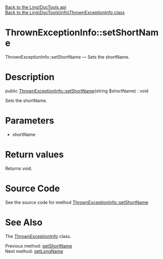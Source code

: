[Back to the Ling/DocTools api](https://github.com/lingtalfi/DocTools/blob/master/doc/api/Ling/DocTools.md)<br>
[Back to the Ling\DocTools\Info\ThrownExceptionInfo class](https://github.com/lingtalfi/DocTools/blob/master/doc/api/Ling/DocTools/Info/ThrownExceptionInfo.md)


ThrownExceptionInfo::setShortName
================



ThrownExceptionInfo::setShortName — Sets the shortName.




Description
================


public [ThrownExceptionInfo::setShortName](https://github.com/lingtalfi/DocTools/blob/master/doc/api/Ling/DocTools/Info/ThrownExceptionInfo/setShortName.md)(string $shortName) : void




Sets the shortName.




Parameters
================


- shortName

    


Return values
================

Returns void.








Source Code
===========
See the source code for method [ThrownExceptionInfo::setShortName](https://github.com/lingtalfi/DocTools/blob/master/Info/ThrownExceptionInfo.php#L69-L72)


See Also
================

The [ThrownExceptionInfo](https://github.com/lingtalfi/DocTools/blob/master/doc/api/Ling/DocTools/Info/ThrownExceptionInfo.md) class.

Previous method: [getShortName](https://github.com/lingtalfi/DocTools/blob/master/doc/api/Ling/DocTools/Info/ThrownExceptionInfo/getShortName.md)<br>Next method: [getLongName](https://github.com/lingtalfi/DocTools/blob/master/doc/api/Ling/DocTools/Info/ThrownExceptionInfo/getLongName.md)<br>

